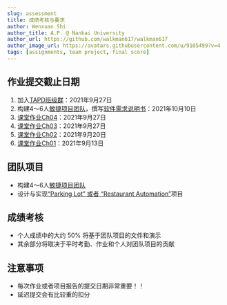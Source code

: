```yaml
---
slug: assessment
title: 成绩考核与要求
author: Wenxuan Shi
author_title: A.P. @ Nankai University
author_url: https://github.com/walkman617/walkman617
author_image_url: https://avatars.githubusercontent.com/u/9105499?v=4
tags: [assignments, team project, final score]
---
```


## 作业提交截止日期
1. 加入[TAPD班级群](/blog/TAPD)：2021年9月27日
2. 构建4～6人[敏捷项目团队](/blog/TeamProject)，撰写[软件需求说明书](/blog/TeamProject#撰写软件需求说明书)：2021年10月10日
3. [课堂作业Ch04](/blog/TestQuestions4)：2021年9月27日
4. [课堂作业Ch03](/blog/ponder3.5)：2021年9月27日
5. [课堂作业Ch02](/blog/ponder2.4)：2021年9月20日
6. [课堂作业Ch01](/blog/ponder1.4)：2021年9月13日

## 团队项目
- 构建4～6人[敏捷项目团队](/blog/TeamProject)
- 设计与实现[“Parking Lot” 或者 “Restaurant Automation”](https://github.com/walkman617/SE2021/tree/main/Case)项目

## 成绩考核
- 个人成绩中的大约 50% 将基于团队项目的文件和演示
- 其余部分将取决于平时考勤、作业和个人对团队项目的贡献

## 注意事项
- 每次作业或者项目报告的提交日期非常重要！！
- 延迟提交会有比较重的扣分
